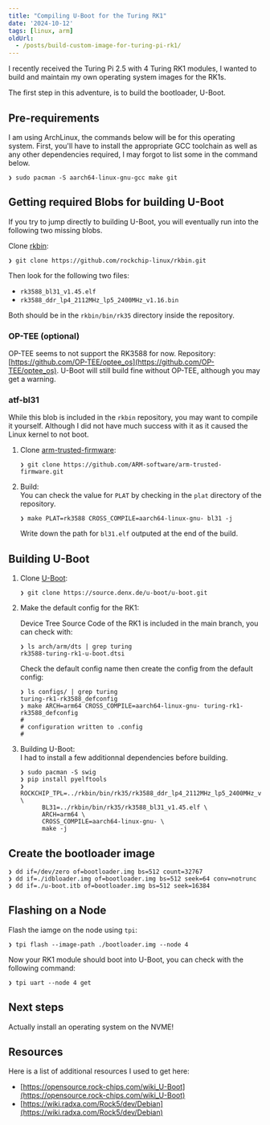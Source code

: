 ```yaml
---
title: "Compiling U-Boot for the Turing RK1"
date: '2024-10-12'
tags: [linux, arm]
oldUrl:
  - /posts/build-custom-image-for-turing-pi-rk1/
---
```


I recently received the Turing Pi 2.5 with 4 Turing RK1 modules, I wanted to build and maintain my own operating system images for the RK1s.

<!-- more -->

The first step in this adventure, is to build the bootloader, U-Boot.

## Pre-requirements

I am using ArchLinux, the commands below will be for this operating system.
First, you'll have to install the appropriate GCC toolchain as well as any other dependencies required, I may forgot to list some in the command below.

```shell
❯ sudo pacman -S aarch64-linux-gnu-gcc make git
```

## Getting required Blobs for building U-Boot

If you try to jump directly to building U-Boot, you will eventually run into the following two missing blobs.

Clone [rkbin](https://github.com/rockchip-linux/rkbin):
```shell
❯ git clone https://github.com/rockchip-linux/rkbin.git
```

Then look for the following two files:
- `rk3588_bl31_v1.45.elf`
- `rk3588_ddr_lp4_2112MHz_lp5_2400MHz_v1.16.bin`

Both should be in the `rkbin/bin/rk35` directory inside the repository.

### OP-TEE (optional)

OP-TEE seems to not support the RK3588 for now.
Repository: [https://github.com/OP-TEE/optee_os](https://github.com/OP-TEE/optee_os).
U-Boot will still build fine without OP-TEE, although you may get a warning.

### atf-bl31

While this blob is included in the `rkbin` repository, you may want to compile it yourself. Although I did not have much success with it as it caused the Linux kernel to not boot.

1. Clone [arm-trusted-firmware](https://github.com/ARM-software/arm-trusted-firmware):
   ```shell
   ❯ git clone https://github.com/ARM-software/arm-trusted-firmware.git
   ```

2. Build:\
   You can check the value for `PLAT` by checking in the `plat` directory of the repository.
   ```shell
   ❯ make PLAT=rk3588 CROSS_COMPILE=aarch64-linux-gnu- bl31 -j
   ```
   Write down the path for `bl31.elf` outputed at the end of the build.

## Building U-Boot

1. Clone [U-Boot](https://github.com/u-boot/u-boot):
   ```shell
   ❯ git clone https://source.denx.de/u-boot/u-boot.git
   ```

2. Make the default config for the RK1:

   Device Tree Source Code of the RK1 is included in the main branch, you can check with:
   ```shell
   ❯ ls arch/arm/dts | grep turing
   rk3588-turing-rk1-u-boot.dtsi
   ```

   Check the default config name then create the config from the default config:
   ```shell
   ❯ ls configs/ | grep turing
   turing-rk1-rk3588_defconfig
   ❯ make ARCH=arm64 CROSS_COMPILE=aarch64-linux-gnu- turing-rk1-rk3588_defconfig
   #
   # configuration written to .config
   #
   ```

3. Building U-Boot:\
   I had to install a few additionnal dependencies before building.
   ```shell
   ❯ sudo pacman -S swig
   ❯ pip install pyelftools
   ❯ ROCKCHIP_TPL=../rkbin/bin/rk35/rk3588_ddr_lp4_2112MHz_lp5_2400MHz_v1.16.bin \
         BL31=../rkbin/bin/rk35/rk3588_bl31_v1.45.elf \
         ARCH=arm64 \
         CROSS_COMPILE=aarch64-linux-gnu- \
         make -j
   ```

## Create the bootloader image

```shell
❯ dd if=/dev/zero of=bootloader.img bs=512 count=32767
❯ dd if=./idbloader.img of=bootloader.img bs=512 seek=64 conv=notrunc
❯ dd if=./u-boot.itb of=bootloader.img bs=512 seek=16384
```

## Flashing on a Node

Flash the iamge on the node using `tpi`:
```shell
❯ tpi flash --image-path ./bootloader.img --node 4
```

Now your RK1 module should boot into U-Boot, you can check with the following command:
```shell
❯ tpi uart --node 4 get
```

## Next steps

Actually install an operating system on the NVME!

## Resources

Here is a list of additional resources I used to get here:
- [https://opensource.rock-chips.com/wiki_U-Boot](https://opensource.rock-chips.com/wiki_U-Boot)
- [https://wiki.radxa.com/Rock5/dev/Debian](https://wiki.radxa.com/Rock5/dev/Debian)

